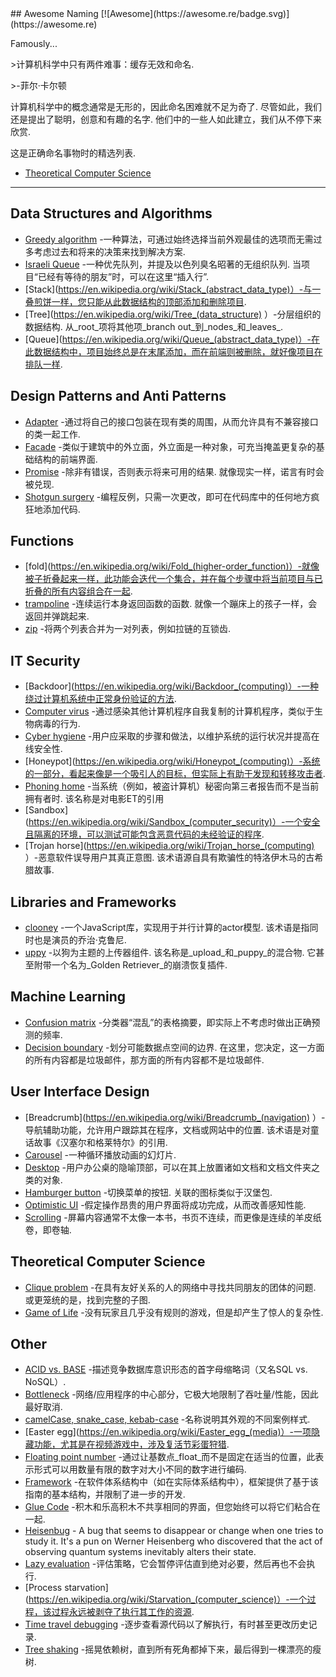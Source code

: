 <div class="github-widget" data-repo="gruhn/awesome-naming"></div>
<script async src="https://pagead2.googlesyndication.com/pagead/js/adsbygoogle.js"></script><ins class="adsbygoogle" style="display:block" data-ad-client="ca-pub-6890694312814945" data-ad-slot="5473692530" data-ad-format="auto"  data-full-width-responsive="true"></ins><script>(adsbygoogle = window.adsbygoogle || []).push({});</script>
## Awesome Naming [![Awesome](https://awesome.re/badge.svg)](https://awesome.re)

<!-- lint disable no-repeat-punctuation -->
Famously...
<!-- lint enable no-repeat-punctuation -->

&gt;计算机科学中只有两件难事：缓存无效和命名.
> 
&gt;-菲尔·卡尔顿

计算机科学中的概念通常是无形的，因此命名困难就不足为奇了.
尽管如此，我们还是提出了聪明，创意和有趣的名字.
他们中的一些人如此建立，我们从不停下来欣赏.

这是正确命名事物时的精选列表.


- [Theoretical Computer Science](#theoretical-computer-science) 

---

## Data Structures and Algorithms

- [Greedy algorithm](https://en.wikipedia.org/wiki/Greedy_algorithm) -一种算法，可通过始终选择当前外观最佳的选项而无需过多考虑过去和将来的决策来找到解决方案.
- [Israeli Queue](https://rapidapi.com/blog/israeli-queues-exploring-a-bizarre-data-structure/)  -一种优先队列，并提及以色列臭名昭著的无组织队列. 当项目“已经有等待的朋友”时，可以在这里“插入行”.
- [Stack](https://en.wikipedia.org/wiki/Stack_(abstract_data_type)）-与一叠煎饼一样，您只能从此数据结构的顶部添加和删除项目.
- [Tree](https://en.wikipedia.org/wiki/Tree_(data_structure) ）-分层组织的数据结构. 从_root_项将其他项_branch out_到_nodes_和_leaves_.
- [Queue](https://en.wikipedia.org/wiki/Queue_(abstract_data_type)）-在此数据结构中，项目始终总是在末尾添加，而在前端则被删除，就好像项目在排队一样.

## Design Patterns and Anti Patterns

- [Adapter](https://en.wikipedia.org/wiki/Adapter_pattern) -通过将自己的接口包装在现有类的周围，从而允许具有不兼容接口的类一起工作.
- [Facade](https://en.wikipedia.org/wiki/Facade_pattern) -类似于建筑中的外立面，外立面是一种对象，可充当掩盖更复杂的基础结构的前端界面.
- [Promise](https://en.wikipedia.org/wiki/Futures_and_promises)  -除非有错误，否则表示将来可用的结果. 就像现实一样，诺言有时会被兑现.
- [Shotgun surgery](https://en.wikipedia.org/wiki/Shotgun_surgery) -编程反例，只需一次更改，即可在代码库中的任何地方疯狂地添加代码.

## Functions

- [fold](https://en.wikipedia.org/wiki/Fold_(higher-order_function)）-就像被子折叠起来一样，此功能会迭代一个集合，并在每个步骤中将当前项目与已折叠的所有内容组合在一起.
- [trampoline](https://clojuredocs.org/clojure.core/trampoline)  -连续运行本身返回函数的函数. 就像一个蹦床上的孩子一样，会返回并弹跳起来. 
- [zip](https://hackage.haskell.org/package/base-4.12.0.0/docs/Prelude.html#v:zip) -将两个列表合并为一对列表，例如拉链的互锁齿.

## IT Security

- [Backdoor](https://en.wikipedia.org/wiki/Backdoor_(computing)）-一种绕过计算机系统中正常身份验证的方法.
- [Computer virus](https://en.wikipedia.org/wiki/Computer_virus) -通过感染其他计算机程序自我复制的计算机程序，类似于生物病毒的行为.
- [Cyber hygiene](https://digitalguardian.com/blog/what-cyber-hygiene-definition-cyber-hygiene-benefits-best-practices-and-more) -用户应采取的步骤和做法，以维护系统的运行状况并提高在线安全性.
- [Honeypot](https://en.wikipedia.org/wiki/Honeypot_(computing)）-系统的一部分，看起来像是一个吸引人的目标，但实际上有助于发现和转移攻击者.
- [Phoning home](https://en.wikipedia.org/wiki/Phoning_home)  -当系统（例如，被盗计算机）秘密向第三者报告而不是当前拥有者时. 该名称是对电影ET的引用
- [Sandbox](https://en.wikipedia.org/wiki/Sandbox_(computer_security)）-一个安全且隔离的环境，可以测试可能包含恶意代码的未经验证的程序.
- [Trojan horse](https://en.wikipedia.org/wiki/Trojan_horse_(computing) ）-恶意软件误导用户其真正意图. 该术语源自具有欺骗性的特洛伊木马的古希腊故事. 

## Libraries and Frameworks

- [clooney](https://github.com/GoogleChromeLabs/clooney)  -一个JavaScript库，实现用于并行计算的actor模型. 该术语是指同时也是演员的乔治·克鲁尼.
- [uppy](https://github.com/transloadit/uppy)  -以狗为主题的上传器组件. 该名称是_upload_和_puppy_的混合物. 它甚至附带一个名为_Golden Retriever_的崩溃恢复插件.

## Machine Learning

- [Confusion matrix](https://en.wikipedia.org/wiki/Confusion_matrix) -分类器“混乱”的表格摘要，即实际上不考虑时做出正确预测的频率.
- [Decision boundary](https://en.wikipedia.org/wiki/Decision_boundary)  -划分可能数据点空间的边界. 在这里，您决定，这一方面的所有内容都是垃圾邮件，那方面的所有内容都不是垃圾邮件. 

## User Interface Design

- [Breadcrumb](https://en.wikipedia.org/wiki/Breadcrumb_(navigation) ）-导航辅助功能，允许用户跟踪其在程序，文档或网站中的位置. 该术语是对童话故事《汉塞尔和格莱特尔》的引用.
- [Carousel](https://www.nngroup.com/articles/designing-effective-carousels/) -一种循环播放动画的幻灯片.
- [Desktop](https://en.wikipedia.org/wiki/Desktop_metaphor) -用户办公桌的隐喻顶部，可以在其上放置诸如文档和文档文件夹之类的对象.
- [Hamburger button](https://en.wikipedia.org/wiki/Hamburger_button)  -切换菜单的按钮. 关联的图标类似于汉堡包.
- [Optimistic UI](https://uxplanet.org/optimistic-1000-34d9eefe4c05) -假定操作昂贵的用户界面将成功完成，从而改善感知性能.
- [Scrolling](https://en.wikipedia.org/wiki/Scrolling) -屏幕内容通常不太像一本书，书页不连续，而更像是连续的羊皮纸卷，即卷轴.

## Theoretical Computer Science

- [Clique problem](https://en.wikipedia.org/wiki/Clique_problem)  -在具有友好关系的人的网络中寻找共同朋友的团体的问题. 或更笼统的是，找到完整的子图.
- [Game of Life](https://en.wikipedia.org/wiki/Conway%27s_Game_of_Life) -没有玩家且几乎没有规则的游戏，但是却产生了惊人的复杂性.

## Other

- [ACID vs. BASE](https://www.johndcook.com/blog/2009/07/06/brewer-cap-theorem-base/) -描述竞争数据库意识形态的首字母缩略词（又名SQL vs. NoSQL）. 
- [Bottleneck](https://en.wikipedia.org/wiki/Bottleneck#Computing) -网络/应用程序的中心部分，它极大地限制了吞吐量/性能，因此最好取消.
- [camelCase, snake_case, kebab-case](https://en.wikipedia.org/wiki/Letter_case#Special_case_styles) -名称说明其外观的不同案例样式.
- [Easter egg](https://en.wikipedia.org/wiki/Easter_egg_(media)）-一项隐藏功能，尤其是在视频游戏中，涉及复活节彩蛋狩猎.
- [Floating point number](https://floating-point-gui.de/formats/fp/) -通过让基数点_float_而不是固定在适当的位置，此表示形式可以用数量有限的数字对大小不同的数字进行编码.
- [Framework](https://en.wikipedia.org/wiki/Software_framework) -在软件体系结构中（如在实际体系结构中），框架提供了基于该指南的基本结构，并限制了进一步的开发.
- [Glue Code](https://en.wikipedia.org/wiki/Glue_code) -积木和乐高积木不共享相同的界面，但您始终可以将它们粘合在一起.
- [Heisenbug](https://en.wikipedia.org/wiki/Heisenbug) - A bug that seems to disappear or change when one tries to study it. It's a pun on Werner Heisenberg who discovered that the act of observing quantum systems inevitably alters their state.
- [Lazy evaluation](https://en.wikipedia.org/wiki/Lazy_evaluation) -评估策略，它会暂停评估直到绝对必要，然后再也不会执行.
- [Process starvation](https://en.wikipedia.org/wiki/Starvation_(computer_science)）-一个过程，该过程永远被剥夺了执行其工作的资源.
- [Time travel debugging](https://en.wikipedia.org/wiki/Time_travel_debugging) -逐步查看源代码以了解执行，有时甚至更改历史记录.
- [Tree shaking](https://en.wikipedia.org/wiki/Tree_shaking) -摇晃依赖树，直到所有死角都掉下来，最后得到一棵漂亮的瘦树.
